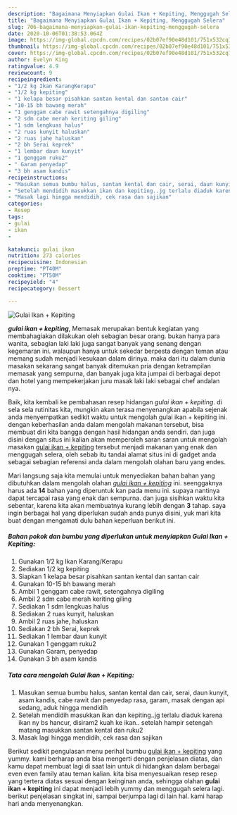```yaml
---
description: "Bagaimana Menyiapkan Gulai Ikan + Kepiting, Menggugah Selera"
title: "Bagaimana Menyiapkan Gulai Ikan + Kepiting, Menggugah Selera"
slug: 706-bagaimana-menyiapkan-gulai-ikan-kepiting-menggugah-selera
date: 2020-10-06T01:38:53.064Z
image: https://img-global.cpcdn.com/recipes/02b07ef90e48d101/751x532cq70/gulai-ikan-kepiting-foto-resep-utama.jpg
thumbnail: https://img-global.cpcdn.com/recipes/02b07ef90e48d101/751x532cq70/gulai-ikan-kepiting-foto-resep-utama.jpg
cover: https://img-global.cpcdn.com/recipes/02b07ef90e48d101/751x532cq70/gulai-ikan-kepiting-foto-resep-utama.jpg
author: Evelyn King
ratingvalue: 4.9
reviewcount: 9
recipeingredient:
- "1/2 kg Ikan KarangKerapu"
- "1/2 kg kepiting"
- "1 kelapa besar pisahkan santan kental dan santan cair"
- "10-15 bh bawang merah"
- "1 genggam cabe rawit setengahnya digiling"
- "2 sdm cabe merah keriting giling"
- "1 sdm lengkuas halus"
- "2 ruas kunyit haluskan"
- "2 ruas jahe haluskan"
- "2 bh Serai keprek"
- "1 lembar daun kunyit"
- "1 genggam ruku2"
- " Garam penyedap"
- "3 bh asam kandis"
recipeinstructions:
- "Masukan semua bumbu halus, santan kental dan cair, serai, daun kunyit, asam kandis, cabe rawit dan penyedap rasa, garam, masak dengan api sedang, aduk hingga mendidih"
- "Setelah mendidih masukkan ikan dan kepiting..jg terlalu diaduk karena ikan ny bs hancur, disiram2 kuah ke ikan.. setelah hampir setengah matang masukkan santan kental dan ruku2"
- "Masak lagi hingga mendidih, cek rasa dan sajikan"
categories:
- Resep
tags:
- gulai
- ikan
- 

katakunci: gulai ikan  
nutrition: 273 calories
recipecuisine: Indonesian
preptime: "PT40M"
cooktime: "PT50M"
recipeyield: "4"
recipecategory: Dessert

---
```



![Gulai Ikan + Kepiting](https://img-global.cpcdn.com/recipes/02b07ef90e48d101/751x532cq70/gulai-ikan-kepiting-foto-resep-utama.jpg)

<b><i>gulai ikan + kepiting</i></b>, Memasak merupakan bentuk kegiatan yang membahagiakan dilakukan oleh sebagian besar orang. bukan hanya para wanita, sebagian laki laki juga sangat banyak yang senang dengan kegemaran ini. walaupun hanya untuk sekedar berpesta dengan teman atau memang sudah menjadi kesukaan dalam dirinya. maka dari itu dalam dunia masakan sekarang sangat banyak ditemukan pria dengan ketrampilan memasak yang sempurna, dan banyak juga kita jumpai di berbagai depot dan hotel yang mempekerjakan juru masak laki laki sebagai chef andalan nya.



Baik, kita kembali ke pembahasan resep hidangan <i>gulai ikan + kepiting</i>. di sela sela rutinitas kita, mungkin akan terasa menyenangkan apabila sejenak anda menyempatkan sedikit waktu untuk mengolah gulai ikan + kepiting ini. dengan keberhasilan anda dalam mengolah makanan tersebut, bisa membuat diri kita bangga dengan hasil hidangan anda sendiri. dan juga disini dengan situs ini kalian akan memperoleh saran saran untuk mengolah masakan <u>gulai ikan + kepiting</u> tersebut menjadi makanan yang enak dan menggugah selera, oleh sebab itu tandai alamat situs ini di gadget anda sebagai sebagian referensi anda dalam mengolah olahan baru yang endes.


Mari langsung saja kita memulai untuk menyediakan bahan bahan yang dibutuhkan dalam mengolah olahan <u><i>gulai ikan + kepiting</i></u> ini. seenggaknya harus ada <b>14</b> bahan yang diperuntuk kan pada menu ini. supaya nantinya dapat tercapai rasa yang enak dan sempurna. dan juga sisihkan waktu kita sebentar, karena kita akan membuatnya kurang lebih dengan <b>3</b> tahap. saya ingin berbagai hal yang diperlukan sudah anda punya disini, yuk mari kita buat dengan mengamati dulu bahan keperluan berikut ini.

<!--inarticleads1-->

##### Bahan pokok dan bumbu yang diperlukan untuk menyiapkan Gulai Ikan + Kepiting:

1. Gunakan 1/2 kg Ikan Karang/Kerapu
1. Sediakan 1/2 kg kepiting
1. Siapkan 1 kelapa besar pisahkan santan kental dan santan cair
1. Gunakan 10-15 bh bawang merah
1. Ambil 1 genggam cabe rawit, setengahnya digiling
1. Ambil 2 sdm cabe merah keriting giling
1. Sediakan 1 sdm lengkuas halus
1. Sediakan 2 ruas kunyit, haluskan
1. Ambil 2 ruas jahe, haluskan
1. Sediakan 2 bh Serai, keprek
1. Sediakan 1 lembar daun kunyit
1. Gunakan 1 genggam ruku2
1. Gunakan  Garam, penyedap
1. Gunakan 3 bh asam kandis




<!--inarticleads2-->

##### Tata cara mengolah Gulai Ikan + Kepiting:

1. Masukan semua bumbu halus, santan kental dan cair, serai, daun kunyit, asam kandis, cabe rawit dan penyedap rasa, garam, masak dengan api sedang, aduk hingga mendidih
1. Setelah mendidih masukkan ikan dan kepiting..jg terlalu diaduk karena ikan ny bs hancur, disiram2 kuah ke ikan.. setelah hampir setengah matang masukkan santan kental dan ruku2
1. Masak lagi hingga mendidih, cek rasa dan sajikan




Berikut sedikit pengulasan menu perihal bumbu <u>gulai ikan + kepiting</u> yang yummy. kami berharap anda bisa mengerti dengan penjelasan diatas, dan kamu dapat membuat lagi di saat lain untuk di hidangkan dalam berbagai even even family atau teman kalian. kita bisa menyesuaikan resep resep yang tertera diatas sesuai dengan keinginan anda, sehingga olahan <b>gulai ikan + kepiting</b> ini dapat menjadi lebih yummy dan menggugah selera lagi. berikut penjelasan singkat ini, sampai berjumpa lagi di lain hal. kami harap hari anda menyenangkan.
